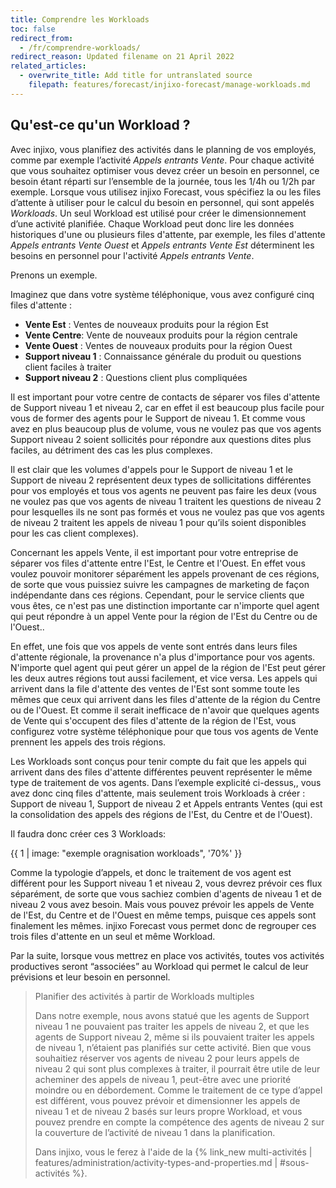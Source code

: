 ```yaml
---
title: Comprendre les Workloads
toc: false
redirect_from:
  - /fr/comprendre-workloads/
redirect_reason: Updated filename on 21 April 2022
related_articles:
  - overwrite_title: Add title for untranslated source
    filepath: features/forecast/injixo-forecast/manage-workloads.md
---
```


## Qu'est-ce qu'un Workload ?

Avec injixo, vous planifiez des activités dans le planning de vos employés, comme par exemple l’activité _Appels entrants Vente_. Pour chaque activité que vous souhaitez optimiser vous devez créer un besoin en personnel, ce besoin étant réparti sur l’ensemble de la journée, tous les 1/4h ou 1/2h par exemple. Lorsque vous utilisez injixo Forecast, vous spécifiez la ou les files d’attente à utiliser pour le calcul du besoin en personnel, qui sont appelés _Workloads_. Un seul Workload est utilisé pour créer le dimensionnement d’une activité planifiée. Chaque Workload peut donc lire les données historiques d'une ou plusieurs files d'attente, par exemple, les files d'attente _Appels entrants Vente Ouest_ et _Appels entrants Vente Est_ déterminent les besoins en personnel pour l'activité _Appels entrants Vente_.

Prenons un exemple.

Imaginez que dans votre système téléphonique, vous avez configuré cinq files d'attente :

- **Vente Est** : Ventes de nouveaux produits pour la région Est
- **Vente Centre**: Vente de nouveaux produits pour la région centrale
- **Vente Ouest** : Ventes de nouveaux produits pour la région Ouest
- **Support niveau 1** : Connaissance générale du produit ou questions client faciles à traiter
- **Support niveau 2** : Questions client plus compliquées

Il est important pour votre centre de contacts de séparer vos files d'attente de Support niveau 1 et niveau 2, car en effet il est beaucoup plus facile pour vous de former des agents pour le Support de niveau 1. Et comme vous avez en plus beaucoup plus de volume, vous ne voulez pas que vos agents Support niveau 2 soient sollicités pour répondre aux questions dites plus faciles, au détriment des cas les plus complexes.

Il est clair que les volumes d'appels pour le Support de niveau 1 et le Support de niveau 2 représentent deux types de sollicitations différentes pour vos employés et tous vos agents ne peuvent pas faire les deux (vous ne voulez pas que vos agents de niveau 1 traitent les questions de niveau 2 pour lesquelles ils ne sont pas formés et vous ne voulez pas que vos agents de niveau 2 traitent les appels de niveau 1 pour qu’ils soient disponibles pour les cas client complexes).

Concernant les appels Vente, il est important pour votre entreprise de séparer vos files d'attente entre l'Est, le Centre et l'Ouest. En effet vous voulez pouvoir monitorer séparément les appels provenant de ces régions, de sorte que vous puissiez suivre les campagnes de marketing de façon indépendante dans ces régions. Cependant, pour le service clients que vous êtes, ce n'est pas une distinction importante car n'importe quel agent qui peut répondre à un appel Vente pour la région de l'Est du Centre ou de l'Ouest..

En effet, une fois que vos appels de vente sont entrés dans leurs files d'attente régionale, la provenance n'a plus d'importance pour vos agents. N'importe quel agent qui peut gérer un appel de la région de l'Est peut gérer les deux autres régions tout aussi facilement, et vice versa. Les appels qui arrivent dans la file d'attente des ventes de l'Est sont somme toute les mêmes que ceux qui arrivent dans les files d'attente de la région du Centre ou de l'Ouest. Et comme il serait inefficace de n'avoir que quelques agents de Vente qui s'occupent des files d'attente de la région de l'Est, vous configurez votre système téléphonique pour que tous vos agents de Vente prennent les appels des trois régions.

Les Workloads sont conçus pour tenir compte du fait que les appels qui arrivent dans des files d'attente différentes peuvent représenter le même type de traitement de vos agents. Dans l’exemple explicité ci-dessus,, vous avez donc cinq files d'attente, mais seulement trois Workloads à créer : Support de niveau 1, Support de niveau 2 et Appels entrants Ventes (qui est la consolidation des appels des régions de l'Est, du Centre et de l'Ouest).

Il faudra donc créer ces 3 Workloads:

{{ 1 | image: "exemple oragnisation workloads", '70%' }}

Comme la typologie d’appels, et donc le traitement de vos agent est différent pour les Support niveau 1 et niveau 2, vous devrez prévoir ces flux séparément, de sorte que vous sachiez combien d'agents de niveau 1 et de niveau 2 vous avez besoin. Mais vous pouvez prévoir les appels de Vente de l'Est, du Centre et de l'Ouest en même temps, puisque ces appels sont finalement les mêmes.
injixo Forecast vous permet donc de regrouper ces trois files d'attente en un seul et même Workload.

Par la suite, lorsque vous mettrez en place vos activités, toutes vos activités productives seront “associées” au Workload qui permet le calcul de leur prévisions et leur besoin en personnel.

> Planifier des activités à partir de Workloads multiples
>
> Dans notre exemple, nous avons statué que les agents de Support niveau 1 ne pouvaient pas traiter les appels de niveau 2, et que les agents de Support niveau 2, même si ils pouvaient traiter les appels de niveau 1, n’étaient pas planifiés sur cette activité. Bien que vous souhaitiez réserver vos agents de niveau 2 pour leurs appels de niveau 2 qui sont plus complexes à traiter, il pourrait être utile de leur acheminer des appels de niveau 1, peut-être avec une priorité moindre ou en débordement. Comme le traitement de ce type d’appel est différent, vous pouvez prévoir et dimensionner les appels de niveau 1 et de niveau 2 basés sur leurs propre Workload, et vous pouvez prendre en compte la compétence des agents de niveau 2 sur la couverture de l’activité de niveau 1 dans la planification.
>
> Dans injixo, vous le ferez à l'aide de la {% link_new multi-activités | features/administration/activity-types-and-properties.md | #sous-activités %}.
